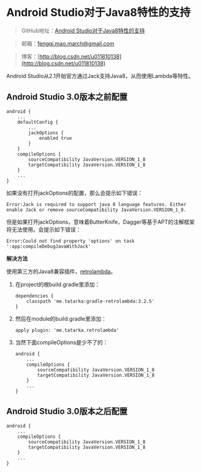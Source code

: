 # Android Studio对于Java8特性的支持

> GitHub地址：[Android Studio对于Java8特性的支持][1]

> 邮箱：fengqi.mao.march@gmail.com

> 博客：[http://blog.csdn.net/u011810138](http://blog.csdn.net/u011810138)

Android Studio从2.1开始官方通过Jack支持Java8，从而使用Lambda等特性。

## Android Studio 3.0版本之前配置

```
android {
    ...
    defaultConfig {
        ...
        jackOptions {
            enabled true
        }
    }
    compileOptions {
        sourceCompatibility JavaVersion.VERSION_1_8
        targetCompatibility JavaVersion.VERSION_1_8
    }
    ...
}
```

如果没有打开jackOptions的配置，那么会提示如下错误：
```
Error:Jack is required to support java 8 language features. Either enable Jack or remove sourceCompatibility JavaVersion.VERSION_1_8.
```

但是如果打开jackOptions，意味着ButterKnife，Dagger等基于APT的注解框架将无法使用。会提示如下错误：
```
Error:Could not find property 'options' on task ':app:compileDebugJavaWithJack'
```

**解决方法**

使用第三方的Java8兼容插件，[retrolambda](https://github.com/evant/gradle-retrolambda)。

1. 在project的根build.gradle里添加：
    ```
    dependencies {
        classpath 'me.tatarka:gradle-retrolambda:3.2.5'
    }
    ```

2. 然后在module的build.gradle里添加：
    ```
    apply plugin: 'me.tatarka.retrolambda'
    ```

3. 当然下面compileOptions是少不了的：
    ```
    android {
        ...
        compileOptions {
            sourceCompatibility JavaVersion.VERSION_1_8
            targetCompatibility JavaVersion.VERSION_1_8
        }
        ...
    }
    ```

## Android Studio 3.0版本之后配置
```
android {
    ...
    compileOptions {
        sourceCompatibility JavaVersion.VERSION_1_8
        targetCompatibility JavaVersion.VERSION_1_8
    }
    ...
}
```

[1]: https://github.com/maoqiqi/One/blob/master/md/Java8.md